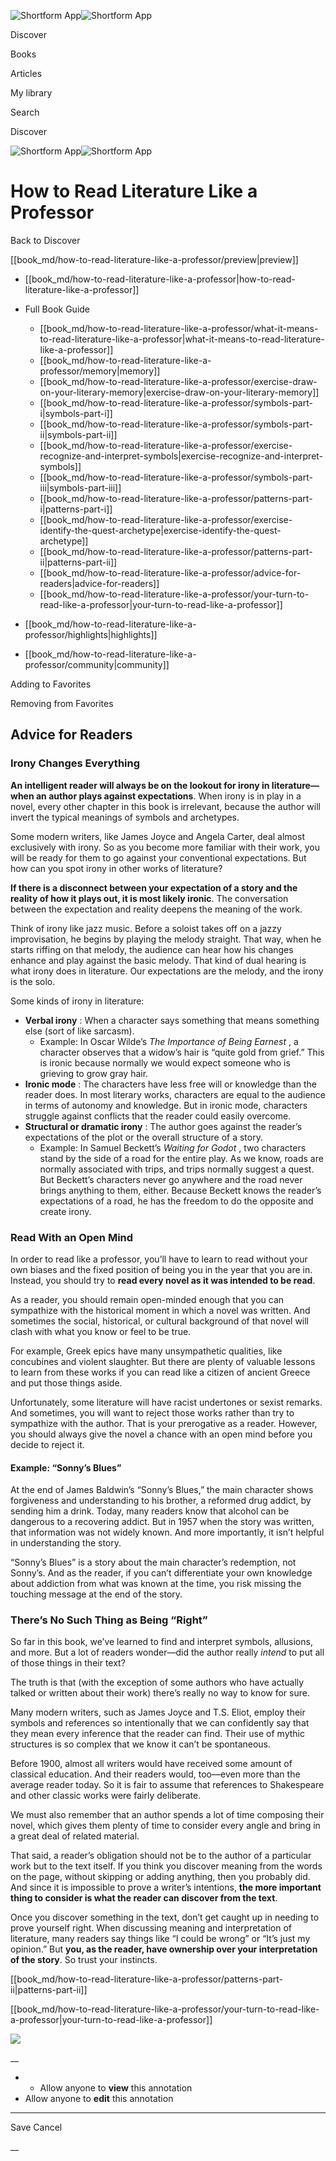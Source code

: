 ![Shortform App](/img/logo.36a2399e.svg)![Shortform App](/img/logo-dark.70c1b072.svg)

Discover

Books

Articles

My library

Search

Discover

![Shortform App](/img/logo.36a2399e.svg)![Shortform App](/img/logo-dark.70c1b072.svg)

# How to Read Literature Like a Professor

Back to Discover

[[book_md/how-to-read-literature-like-a-professor/preview|preview]]

  * [[book_md/how-to-read-literature-like-a-professor|how-to-read-literature-like-a-professor]]
  * Full Book Guide

    * [[book_md/how-to-read-literature-like-a-professor/what-it-means-to-read-literature-like-a-professor|what-it-means-to-read-literature-like-a-professor]]
    * [[book_md/how-to-read-literature-like-a-professor/memory|memory]]
    * [[book_md/how-to-read-literature-like-a-professor/exercise-draw-on-your-literary-memory|exercise-draw-on-your-literary-memory]]
    * [[book_md/how-to-read-literature-like-a-professor/symbols-part-i|symbols-part-i]]
    * [[book_md/how-to-read-literature-like-a-professor/symbols-part-ii|symbols-part-ii]]
    * [[book_md/how-to-read-literature-like-a-professor/exercise-recognize-and-interpret-symbols|exercise-recognize-and-interpret-symbols]]
    * [[book_md/how-to-read-literature-like-a-professor/symbols-part-iii|symbols-part-iii]]
    * [[book_md/how-to-read-literature-like-a-professor/patterns-part-i|patterns-part-i]]
    * [[book_md/how-to-read-literature-like-a-professor/exercise-identify-the-quest-archetype|exercise-identify-the-quest-archetype]]
    * [[book_md/how-to-read-literature-like-a-professor/patterns-part-ii|patterns-part-ii]]
    * [[book_md/how-to-read-literature-like-a-professor/advice-for-readers|advice-for-readers]]
    * [[book_md/how-to-read-literature-like-a-professor/your-turn-to-read-like-a-professor|your-turn-to-read-like-a-professor]]
  * [[book_md/how-to-read-literature-like-a-professor/highlights|highlights]]
  * [[book_md/how-to-read-literature-like-a-professor/community|community]]



Adding to Favorites 

Removing from Favorites 

## Advice for Readers

### Irony Changes Everything

**An intelligent reader will always be on the lookout for irony in literature—when an author plays against expectations**. When irony is in play in a novel, every other chapter in this book is irrelevant, because the author will invert the typical meanings of symbols and archetypes.

Some modern writers, like James Joyce and Angela Carter, deal almost exclusively with irony. So as you become more familiar with their work, you will be ready for them to go against your conventional expectations. But how can you spot irony in other works of literature?

**If there is a disconnect between your expectation of a story and the reality of how it plays out, it is most likely ironic**. The conversation between the expectation and reality deepens the meaning of the work.

Think of irony like jazz music. Before a soloist takes off on a jazzy improvisation, he begins by playing the melody straight. That way, when he starts riffing on that melody, the audience can hear how his changes enhance and play against the basic melody. That kind of dual hearing is what irony does in literature. Our expectations are the melody, and the irony is the solo.

Some kinds of irony in literature:

  * **Verbal irony** : When a character says something that means something else (sort of like sarcasm). 
    * Example: In Oscar Wilde’s _The Importance of Being Earnest_ , a character observes that a widow’s hair is “quite gold from grief.” This is ironic because normally we would expect someone who is grieving to grow gray hair.
  * **Ironic mode** : The characters have less free will or knowledge than the reader does. In most literary works, characters are equal to the audience in terms of autonomy and knowledge. But in ironic mode, characters struggle against conflicts that the reader could easily overcome.
  * **Structural or dramatic irony** : The author goes against the reader’s expectations of the plot or the overall structure of a story. 
    * Example: In Samuel Beckett’s _Waiting for Godot_ , two characters stand by the side of a road for the entire play. As we know, roads are normally associated with trips, and trips normally suggest a quest. But Beckett’s characters never go anywhere and the road never brings anything to them, either. Because Beckett knows the reader’s expectations of a road, he has the freedom to do the opposite and create irony. 



### Read With an Open Mind

In order to read like a professor, you’ll have to learn to read without your own biases and the fixed position of being you in the year that you are in. Instead, you should try to **read every novel as it was intended to be read**.

As a reader, you should remain open-minded enough that you can sympathize with the historical moment in which a novel was written. And sometimes the social, historical, or cultural background of that novel will clash with what you know or feel to be true.

For example, Greek epics have many unsympathetic qualities, like concubines and violent slaughter. But there are plenty of valuable lessons to learn from these works if you can read like a citizen of ancient Greece and put those things aside.

Unfortunately, some literature will have racist undertones or sexist remarks. And sometimes, you will want to reject those works rather than try to sympathize with the author. That is your prerogative as a reader. However, you should always give the novel a chance with an open mind before you decide to reject it.

#### Example: “Sonny’s Blues”

At the end of James Baldwin’s “Sonny’s Blues,” the main character shows forgiveness and understanding to his brother, a reformed drug addict, by sending him a drink. Today, many readers know that alcohol can be dangerous to a recovering addict. But in 1957 when the story was written, that information was not widely known. And more importantly, it isn’t helpful in understanding the story.

“Sonny’s Blues” is a story about the main character’s redemption, not Sonny’s. And as the reader, if you can’t differentiate your own knowledge about addiction from what was known at the time, you risk missing the touching message at the end of the story.

### There’s No Such Thing as Being “Right”

So far in this book, we’ve learned to find and interpret symbols, allusions, and more. But a lot of readers wonder—did the author really _intend_ to put all of those things in their text?

The truth is that (with the exception of some authors who have actually talked or written about their work) there’s really no way to know for sure.

Many modern writers, such as James Joyce and T.S. Eliot, employ their symbols and references so intentionally that we can confidently say that they mean every inference that the reader can find. Their use of mythic structures is so complex that we know it can’t be spontaneous.

Before 1900, almost all writers would have received some amount of classical education. And their readers would, too—even more than the average reader today. So it is fair to assume that references to Shakespeare and other classic works were fairly deliberate.

We must also remember that an author spends a lot of time composing their novel, which gives them plenty of time to consider every angle and bring in a great deal of related material.

That said, a reader’s obligation should not be to the author of a particular work but to the text itself. If you think you discover meaning from the words on the page, without skipping or adding anything, then you probably did. And since it is impossible to prove a writer’s intentions, **the more important thing to consider is what the reader can discover from the text**.

Once you discover something in the text, don’t get caught up in needing to prove yourself right. When discussing meaning and interpretation of literature, many readers say things like “I could be wrong” or “It’s just my opinion.” But **you, as the reader, have ownership over your interpretation of the story**. So trust your instincts.

[[book_md/how-to-read-literature-like-a-professor/patterns-part-ii|patterns-part-ii]]

[[book_md/how-to-read-literature-like-a-professor/your-turn-to-read-like-a-professor|your-turn-to-read-like-a-professor]]

![](https://bat.bing.com/action/0?ti=56018282&Ver=2&mid=1e7c5baf-2d72-4f10-9513-e59a56c541f5&sid=49fff5b0636c11eeb9c611038afc8668&vid=4a005010636c11ee80c703d4c4a7acd5&vids=0&msclkid=N&pi=0&lg=en-US&sw=800&sh=600&sc=24&nwd=1&tl=Shortform%20%7C%20Book&p=https%3A%2F%2Fwww.shortform.com%2Fapp%2Fbook%2Fhow-to-read-literature-like-a-professor%2Fadvice-for-readers&r=&lt=315&evt=pageLoad&sv=1&rn=940621)

__

  *   * Allow anyone to **view** this annotation
  * Allow anyone to **edit** this annotation



* * *

Save Cancel

__



